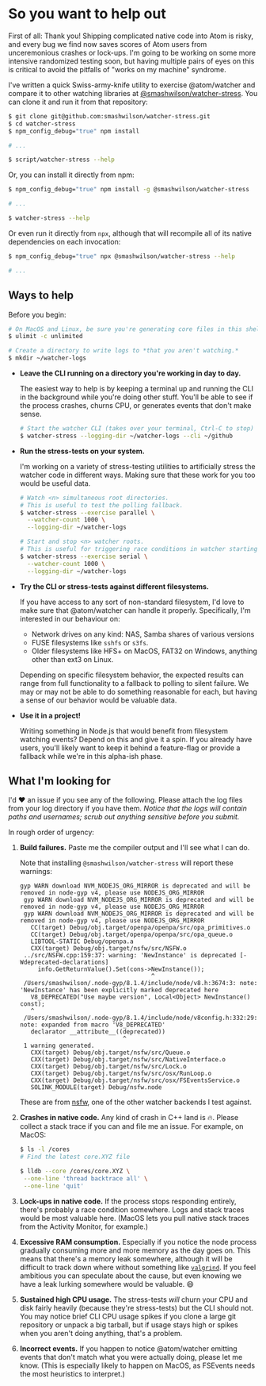 # So you want to help out

First of all: Thank you! Shipping complicated native code into Atom is risky, and every bug we find now saves scores of Atom users from unceremonious crashes or lock-ups. I'm going to be working on some more intensive randomized testing soon, but having multiple pairs of eyes on this is critical to avoid the pitfalls of "works on my machine" syndrome.

I've written a quick Swiss-army-knife utility to exercise @atom/watcher and compare it to other watching libraries at [@smashwilson/watcher-stress](https://github.com/smashwilson/watcher-stress). You can clone it and run it from that repository:

```bash
$ git clone git@github.com:smashwilson/watcher-stress.git
$ cd watcher-stress
$ npm_config_debug="true" npm install

# ...

$ script/watcher-stress --help
```

Or, you can install it directly from npm:

```bash
$ npm_config_debug="true" npm install -g @smashwilson/watcher-stress

# ...

$ watcher-stress --help
```

Or even run it directly from `npx`, although that will recompile all of its native dependencies on each invocation:

```bash
$ npm_config_debug="true" npx @smashwilson/watcher-stress --help

# ...
```

## Ways to help

Before you begin:

```bash
# On MacOS and Linux, be sure you're generating core files in this shell session.
$ ulimit -c unlimited

# Create a directory to write logs to *that you aren't watching.*
$ mkdir ~/watcher-logs
```

* **Leave the CLI running on a directory you're working in day to day.**

  The easiest way to help is by keeping a terminal up and running the CLI in the background while you're doing other stuff. You'll be able to see if the process crashes, churns CPU, or generates events that don't make sense.

  ```bash
  # Start the watcher CLI (takes over your terminal, Ctrl-C to stop)
  $ watcher-stress --logging-dir ~/watcher-logs --cli ~/github
  ```

* **Run the stress-tests on your system.**

  I'm working on a variety of stress-testing utilities to artificially stress the watcher code in different ways. Making sure that these work for you too would be useful data.

  ```bash
  # Watch <n> simultaneous root directories.
  # This is useful to test the polling fallback.
  $ watcher-stress --exercise parallel \
    --watcher-count 1000 \
    --logging-dir ~/watcher-logs

  # Start and stop <n> watcher roots.
  # This is useful for triggering race conditions in watcher starting and stopping.
  $ watcher-stress --exercise serial \
    --watcher-count 1000 \
    --logging-dir ~/watcher-logs
  ```

* **Try the CLI or stress-tests against different filesystems.**

  If you have access to any sort of non-standard filesystem, I'd love to make sure that @atom/watcher can handle it properly. Specifically, I'm interested in our behaviour on:

  * Network drives on any kind: NAS, Samba shares of various versions
  * FUSE filesystems like `sshfs` or `s3fs`.
  * Older filesystems like HFS+ on MacOS, FAT32 on Windows, anything other than ext3 on Linux.

  Depending on specific filesystem behavior, the expected results can range from full functionality to a fallback to polling to silent failure. We may or may not be able to do something reasonable for each, but having a sense of our behavior would be valuable data.

* **Use it in a project!**

  Writing something in Node.js that would benefit from filesystem watching events? Depend on this and give it a spin. If you already have users, you'll likely want to keep it behind a feature-flag or provide a fallback while we're in this alpha-ish phase.

## What I'm looking for

I'd :heart: an issue if you see any of the following. Please attach the log files from your log directory if you have them. _Notice that the logs will contain paths and usernames; scrub out anything sensitive before you submit._

In rough order of urgency:

1. **Build failures.** Paste me the compiler output and I'll see what I can do.

   Note that installing `@smashwilson/watcher-stress` will report these warnings:

   ```
   gyp WARN download NVM_NODEJS_ORG_MIRROR is deprecated and will be removed in node-gyp v4, please use NODEJS_ORG_MIRROR
    gyp WARN download NVM_NODEJS_ORG_MIRROR is deprecated and will be removed in node-gyp v4, please use NODEJS_ORG_MIRROR
    gyp WARN download NVM_NODEJS_ORG_MIRROR is deprecated and will be removed in node-gyp v4, please use NODEJS_ORG_MIRROR
      CC(target) Debug/obj.target/openpa/openpa/src/opa_primitives.o
      CC(target) Debug/obj.target/openpa/openpa/src/opa_queue.o
      LIBTOOL-STATIC Debug/openpa.a
      CXX(target) Debug/obj.target/nsfw/src/NSFW.o
    ../src/NSFW.cpp:159:37: warning: 'NewInstance' is deprecated [-Wdeprecated-declarations]
        info.GetReturnValue().Set(cons->NewInstance());
                                        ^
    /Users/smashwilson/.node-gyp/8.1.4/include/node/v8.h:3674:3: note: 'NewInstance' has been explicitly marked deprecated here
      V8_DEPRECATED("Use maybe version", Local<Object> NewInstance() const);
      ^
    /Users/smashwilson/.node-gyp/8.1.4/include/node/v8config.h:332:29: note: expanded from macro 'V8_DEPRECATED'
      declarator __attribute__((deprecated))
                                ^
    1 warning generated.
      CXX(target) Debug/obj.target/nsfw/src/Queue.o
      CXX(target) Debug/obj.target/nsfw/src/NativeInterface.o
      CXX(target) Debug/obj.target/nsfw/src/Lock.o
      CXX(target) Debug/obj.target/nsfw/src/osx/RunLoop.o
      CXX(target) Debug/obj.target/nsfw/src/osx/FSEventsService.o
      SOLINK_MODULE(target) Debug/nsfw.node
   ```

   These are from [nsfw](https://github.com/axosoft/nsfw), one of the other watcher backends I test against.

2. **Crashes in native code.** Any kind of crash in C++ land is :fire:. Please collect a stack trace if you can and file me an issue. For example, on MacOS:

   ```bash
   $ ls -l /cores
   # Find the latest core.XYZ file

   $ lldb --core /cores/core.XYZ \
    --one-line 'thread backtrace all' \
    --one-line 'quit'
   ```

3. **Lock-ups in native code.** If the process stops responding entirely, there's probably a race condition somewhere. Logs and stack traces would be most valuable here. (MacOS lets you pull native stack traces from the Activity Monitor, for example.)

4. **Excessive RAM consumption.** Especially if you notice the node process gradually consuming more and more memory as the day goes on. This means that there's a memory leak somewhere, although it will be difficult to track down where without something like [`valgrind`](http://valgrind.org/). If you feel ambitious you can speculate about the cause, but even knowing we have a leak lurking somewhere would be valuable. :smile:

5. **Sustained high CPU usage.** The stress-tests _will_ churn your CPU and disk fairly heavily (because they're stress-tests) but the CLI should not. You may notice brief CLI CPU usage spikes if you clone a large git repository or unpack a big tarball, but if usage stays high or spikes when you aren't doing anything, that's a problem.

6. **Incorrect events.** If you happen to notice @atom/watcher emitting events that don't match what you were actually doing, please let me know. (This is especially likely to happen on MacOS, as FSEvents needs the most heuristics to interpret.)
